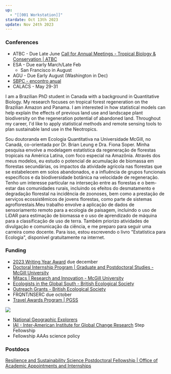 ```yaml
---
up:
  - "[[001 Workstation]]"
stardate: Oct 13th 2023
update: Nov 24th 2023
---
```


### Conferences
- ATBC - Due Late June
	[Call for Annual Meetings - Tropical Biology & Conservation | ATBC](https://tropicalbiology.org/call-for-annual-meetings/)  
- ESA - Due early March/Late Feb
	- San Francisco in August
- AGU - Due Early August (Washington in Dec)
- [SBPC - encontro anual](https://www.liberalamazon.com/education/news/latin-americas-largest-scientific-event-to-discuss-amazon-reality-at-ufpa-in-belem)
- CALACS - May 29-31

I am a Brazilian PhD student in Canada with a background in Quantitative Biology. My research focuses on tropical forest regeneration on the Brazilian Amazon and Panama. I am interested in how statistical models can help explain the effects of previous land use and landscape plant biodiversity on the regeneration potential of abandoned land. Throughout my career, I'd like to apply statistical methods and remote sensing tools to plan sustainable land use in the Neotropics.

Sou doutoranda em Ecologia Quantitativa na Universidade McGill, no Canadá, co-orientada por Dr. Brian Leung e Dra. Fiona Soper. Minha pesquisa envolve a modelagem estatística da regeneração de florestas tropicais na América Latina, com foco especial na Amazônia. Através dos meus modelos, eu estudo o potencial de acumulação de biomassa em florestas secundárias, os impactos da atividade agrícola nas florestas que se estabelecem em solos abandonados, e a influência de grupos funcionais específicos e da biodiversidade botânica na velocidade de regeneração. Tenho um interesse particular na interseção entre as florestas e o bem-estar das comunidades rurais, incluindo os efeitos do desmatamento e degradação florestal na incidência de zoonoses, bem como a prestação de serviços ecossistêmicos de jovens florestas, como parte de sistemas agroflorestais.Meu trabalho envolve a aplicação de dados de sensoriamento remoto para a ecologia de paisagem, incluindo o uso de LiDAR para estimação de biomassa e o uso de aprendizado de máquina para a classificação de uso de terra. Também priorizo atividades de divulgação e comunicação da ciência, e me preparo para seguir uma carreira como docente. Para isso, estou escrevendo o livro "Estatística para Ecologia", disponível gratuitamente na internet.

### Funding
- [2023 Writing Year Award](https://www.mcgill.ca/biology/files/biology/2023_writing_year_award_application.pdf) due december
- [Doctoral Internship Program | Graduate and Postdoctoral Studies - McGill University](https://www.mcgill.ca/gps/funding/internship-funding-opportunities/dip)
- [Mitacs | Research and Innovation - McGill University](https://www.mcgill.ca/research/research/funding/federal/mitacs)
- [Ecologists in the Global South - British Ecological Society](https://www.britishecologicalsociety.org/funding/launching-our-new-grants-programme/ecologists-in-the-global-south/)
- [Outreach Grants - British Ecological Society](https://www.britishecologicalsociety.org/funding/launching-our-new-grants-programme/outreach-grants/)
- FRQNT/NSERC due october
- [Travel Awards Program | PGSS](https://pgss.mcgill.ca/en/pgss-travel-grants?utm_medium=email&utm_campaign=Nov-Newswire&utm_source=Envoke-Nov-2023-Regular-%2B-Law-%2B-Med&utm_term=PGSS-Newsletter---Increases-to-funding-for-Travel-Awards)

![](https://i.imgur.com/8deRPa4.png)

- [National Geographic Explorers](https://www.nationalgeographic.org/society/grants-and-investments/)
- [IAI - Inter-American Institute for Global Change Research](https://www.iai.int/en/step) Step Fellowship
- Fellowship AAAs science policy
### Postdocs
[Resilience and Sustainability Science Postdoctoral Fellowship | Office of Academic Appointments and Internships](https://fellowships.si.edu/Resilience)